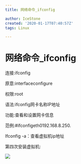 ```yaml
---
title: 网络命令_ifconfig

author: IceStone
created: '2020-01-17T07:40:57Z'
tags: Linux

---
```


# 网络命令_ifconfig

连接:ifconfig

原意:interfaceconfigure

权限:root

语法:ifconfig网卡名称IP地址

功能:查看和设置网卡信息

范例:#ifconfigeth0192.168.8.250.

 
Ifconfig -a：查看虚拟机ip地址

 
第四次安装虚拟机:

![](images/de399b79-a0cd-49fc-8aaa-51600645467f.png) 

